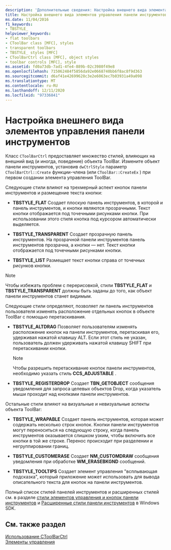 ```yaml
---
description: 'Дополнительные сведения: Настройка внешнего вида элемента управления ToolBar'
title: Настройка внешнего вида элементов управления панели инструментов
ms.date: 11/04/2016
f1_keywords:
- TBSTYLE_
helpviewer_keywords:
- flat toolbars
- CToolBar class [MFC], styles
- transparent toolbars
- TBSTYLE_ styles [MFC]
- CToolBarCtrl class [MFC], object styles
- toolbar controls [MFC], style
ms.assetid: fd0a73db-7ad1-4fe4-889b-02c3980f49e8
ms.openlocfilehash: 715062484f5856da92e0668740bb6f8ac8f9d363
ms.sourcegitcommit: d6af41e42699628c3e2e6063ec7b03931a49a098
ms.translationtype: MT
ms.contentlocale: ru-RU
ms.lasthandoff: 12/11/2020
ms.locfileid: "97336841"
---
```

# <a name="customizing-the-appearance-of-a-toolbar-control"></a>Настройка внешнего вида элементов управления панели инструментов

Класс `CToolBarCtrl` предоставляет множество стилей, влияющих на внешний вид (и иногда, поведение) объекта ToolBar. Измените объект панели инструментов, установив `dwCtrlStyle` параметр `CToolBarCtrl::Create` функции-члена (или `CToolBar::CreateEx` ) при первом создании элемента управления ToolBar.

Следующие стили влияют на трехмерный аспект кнопок панели инструментов и размещение текста кнопки:

- **TBSTYLE_FLAT** Создает плоскую панель инструментов, в которой и панель инструментов, и кнопки являются прозрачными. Текст кнопки отображается под точечными рисунками кнопки. При использовании этого стиля кнопка под курсором автоматически выделяется.

- **TBSTYLE_TRANSPARENT** Создает прозрачную панель инструментов. На прозрачной панели инструментов панель инструментов прозрачна, а кнопки — нет. Текст кнопки отображается под точечными рисунками кнопки.

- **TBSTYLE_LIST** Размещает текст кнопки справа от точечных рисунков кнопки.

> [!NOTE]
> Чтобы избежать проблем с перерисовкой, стили **TBSTYLE_FLAT** и **TBSTYLE_TRANSPARENT** должны быть заданы до того, как объект панели инструментов станет видимым.

Следующие стили определяют, позволяет ли панель инструментов пользователя изменять расположение отдельных кнопок в объекте ToolBar с помощью перетаскивания.

- **TBSTYLE_ALTDRAG** Позволяет пользователям изменять расположение кнопок на панели инструментов, перетаскивая его, удерживая нажатой клавишу ALT. Если этот стиль не указан, пользователь должен удерживать нажатой клавишу SHIFT при перетаскивании кнопки.

    > [!NOTE]
    >  Чтобы разрешить перетаскивание кнопок панели инструментов, необходимо указать стиль **CCS_ADJUSTABLE** .

- **TBSTYLE_REGISTERDROP** Создает **TBN_GETOBJECT** сообщения уведомления для запроса целевых объектов Drop, когда указатель мыши проходит над кнопками панели инструментов.

Остальные стили влияют на визуальные и невизуальные аспекты объекта ToolBar:

- **TBSTYLE_WRAPABLE** Создает панель инструментов, которая может содержать несколько строк кнопок. Кнопки панели инструментов могут переноситься на следующую строку, когда панель инструментов оказывается слишком узким, чтобы включить все кнопки в той же строке. Перенос происходит при разделении и негруппировании границ.

- **TBSTYLE_CUSTOMERASE** Создает **NM_CUSTOMDRAW** сообщения уведомления при обработке **WM_ERASEBKGND** сообщений.

- **TBSTYLE_TOOLTIPS** Создает элемент управления "всплывающая подсказка", который приложение может использовать для вывода описательного текста для кнопок на панели инструментов.

Полный список стилей панелей инструментов и расширенных стилей см. в разделе [стили элементов управления и кнопок панели инструментов](/windows/win32/Controls/toolbar-control-and-button-styles) и [Расширенные стили панели инструментов](/windows/win32/Controls/toolbar-extended-styles) в Windows SDK.

## <a name="see-also"></a>См. также раздел

[Использование CToolBarCtrl](using-ctoolbarctrl.md)<br/>
[Элементы управления](controls-mfc.md)

